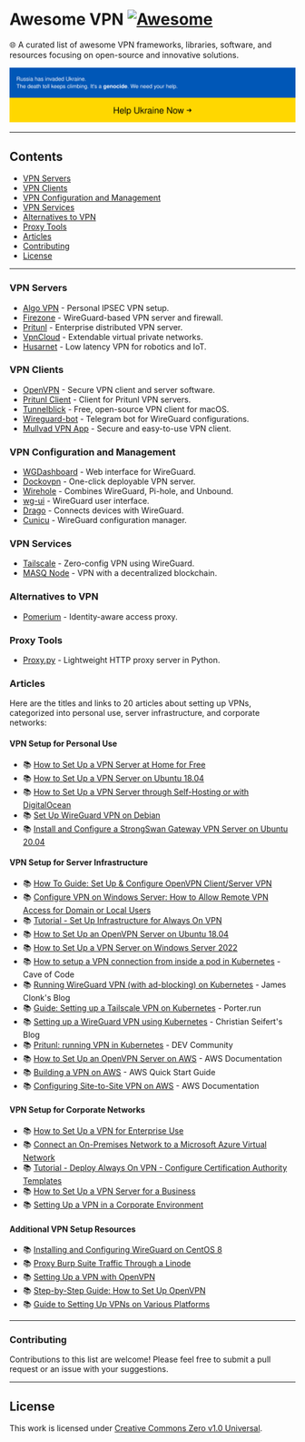 # Awesome VPN [![Awesome](https://awesome.re/badge.svg)](https://awesome.re)

🌐 A curated list of awesome VPN frameworks, libraries, software, and resources focusing on open-source and innovative solutions.

[![Stand With Ukraine](https://raw.githubusercontent.com/vshymanskyy/StandWithUkraine/main/banner2-direct.svg)](https://vshymanskyy.github.io/StandWithUkraine/)

---

## Contents
- [VPN Servers](#vpn-servers)
- [VPN Clients](#vpn-clients)
- [VPN Configuration and Management](#vpn-configuration-and-management)
- [VPN Services](#vpn-services)
- [Alternatives to VPN](#alternatives-to-vpn)
- [Proxy Tools](#proxy-tools)
- [Articles](#articles)
- [Contributing](#contributing)
- [License](#license)

---
   
### VPN Servers
- [Algo VPN](https://github.com/trailofbits/algo) - Personal IPSEC VPN setup.
- [Firezone](https://github.com/firezone/firezone) - WireGuard-based VPN server and firewall.
- [Pritunl](https://github.com/pritunl/pritunl) - Enterprise distributed VPN server.
- [VpnCloud](https://github.com/dswd/vpncloud) - Extendable virtual private networks.
- [Husarnet](https://github.com/husarnet/husarnet) - Low latency VPN for robotics and IoT.

### VPN Clients
- [OpenVPN](https://openvpn.net) - Secure VPN client and server software.
- [Pritunl Client](https://client.pritunl.com) - Client for Pritunl VPN servers.
- [Tunnelblick](https://tunnelblick.net) - Free, open-source VPN client for macOS.
- [Wireguard-bot](https://github.com/PheeZz/wireguard-bot) - Telegram bot for WireGuard configurations.
- [Mullvad VPN App](https://github.com/mullvad/mullvadvpn-app) - Secure and easy-to-use VPN client.

### VPN Configuration and Management
- [WGDashboard](https://github.com/donaldzou/WGDashboard) - Web interface for WireGuard.
- [Dockovpn](https://github.com/dockovpn/dockovpn) - One-click deployable VPN server.
- [Wirehole](https://github.com/IAmStoxe/wirehole) - Combines WireGuard, Pi-hole, and Unbound.
- [wg-ui](https://github.com/EmbarkStudios/wg-ui) - WireGuard user interface.
- [Drago](https://github.com/seashell/drago) - Connects devices with WireGuard.
- [Cunicu](https://github.com/cunicu/cunicu) - WireGuard configuration manager.

### VPN Services
- [Tailscale](https://github.com/tailscale/tailscale) - Zero-config VPN using WireGuard.
- [MASQ Node](https://github.com/MASQ-Project/Node) - VPN with a decentralized blockchain.

### Alternatives to VPN
- [Pomerium](https://www.pomerium.com) - Identity-aware access proxy.

### Proxy Tools
- [Proxy.py](https://github.com/abhinavsingh/proxy.py) - Lightweight HTTP proxy server in Python.

### Articles

Here are the titles and links to 20 articles about setting up VPNs, categorized into personal use, server infrastructure, and corporate networks:

#### VPN Setup for Personal Use
- 📚 [How to Set Up a VPN Server at Home for Free](https://www.freecodecamp.org/news/how-to-set-up-a-vpn-server-at-home-for-free-5dd4c76a96f6/)
- 📚 [How to Set Up a VPN Server on Ubuntu 18.04](https://linuxize.com/post/how-to-set-up-an-openvpn-server-on-ubuntu-18-04/)
- 📚 [How to Set Up a VPN Server through Self-Hosting or with DigitalOcean](https://meshnet.nordvpn.com/guides/how-to-set-up-a-vpn-server-through-self-hosting-or-with-digitalocean/)
- 📚 [Set Up WireGuard VPN on Debian](https://www.linode.com/docs/guides/networking/vpn/set-up-wireguard-vpn-on-debian/)
- 📚 [Install and Configure a StrongSwan Gateway VPN Server on Ubuntu 20.04](https://www.linode.com/docs/guides/networking/vpn/install-and-configure-a-strongswan-gateway-vpn-server-on-ubuntu-20-04/)

#### VPN Setup for Server Infrastructure
- 📚 [How To Guide: Set Up & Configure OpenVPN Client/Server VPN](https://openvpn.net/vpn-server-resources/how-to-guide-set-up-configure-openvpn-client-server-vpn/)
- 📚 [Configure VPN on Windows Server: How to Allow Remote VPN Access for Domain or Local Users](https://techdirectarchive.com/2020/04/18/how-to-configure-vpn-on-windows-server/)
- 📚 [Tutorial - Set Up Infrastructure for Always On VPN](https://learn.microsoft.com/en-us/microsoft-365/enterprise/microsoft-365-vpn-implement-split-tunnel?view=o365-worldwide)
- 📚 [How to Set Up an OpenVPN Server on Ubuntu 18.04](https://linuxize.com/post/how-to-set-up-an-openvpn-server-on-ubuntu-18-04/)
- 📚 [How to Set Up a VPN Server on Windows Server 2022](https://hostadvice.com/how-to/how-to-set-up-a-vpn-server-on-windows-server-2022/)
- 📚 [How to setup a VPN connection from inside a pod in Kubernetes](https://www.caveofcode.com/2020/07/how-to-setup-a-vpn-connection-from-inside-a-pod-in-kubernetes/) - Cave of Code
- 📚 [Running WireGuard VPN (with ad-blocking) on Kubernetes](https://blog.jamesclonk.io/post/running-wireguard-vpn-with-ad-blocking-on-kubernetes/) - James Clonk's Blog
- 📚 [Guide: Setting up a Tailscale VPN on Kubernetes](https://www.porter.run/guides/guide-setting-up-a-tailscale-vpn-on-kubernetes) - Porter.run
- 📚 [Setting up a WireGuard VPN using Kubernetes](https://www.perdian.de/2022/02/21/setting-up-a-wireguard-vpn-using-kubernetes/) - Christian Seifert's Blog
- 📚 [Pritunl: running VPN in Kubernetes](https://dev.to/setevoy4/pritunl-running-vpn-in-kubernetes-3k6o) - DEV Community
- 📚 [How to Set Up an OpenVPN Server on AWS](https://docs.aws.amazon.com/vpn/latest/clientvpn-admin/cvpn-getting-started.html) - AWS Documentation
- 📚 [Building a VPN on AWS](https://aws.amazon.com/quickstart/architecture/client-vpn/) - AWS Quick Start Guide
- 📚 [Configuring Site-to-Site VPN on AWS](https://docs.aws.amazon.com/vpn/latest/s2svpn/SetUpVPNConnections.html) - AWS Documentation


#### VPN Setup for Corporate Networks
- 📚 [How to Set Up a VPN for Enterprise Use](https://www.techtarget.com/searchnetworking/feature/How-to-set-up-a-VPN-for-enterprise-use)
- 📚 [Connect an On-Premises Network to a Microsoft Azure Virtual Network](https://learn.microsoft.com/en-us/microsoft-365/enterprise/connect-an-on-premises-network-to-a-microsoft-azure-virtual-network?view=o365-worldwide)
- 📚 [Tutorial - Deploy Always On VPN - Configure Certification Authority Templates](https://learn.microsoft.com/en-us/microsoft-365/enterprise/always-on-vpn-deploy-certification-authority?view=o365-worldwide)
- 📚 [How to Set Up a VPN Server for a Business](https://www.business.org/it/networking/how-to-set-up-a-vpn-server-for-your-business/)
- 📚 [Setting Up a VPN in a Corporate Environment](https://www.cisco.com/c/en/us/support/docs/security-vpn/virtual-private-network-vpn/200070-Set-Up-a-VPN-in-a-Corporate-Environmen.html)

#### Additional VPN Setup Resources
- 📚 [Installing and Configuring WireGuard on CentOS 8](https://www.linode.com/docs/guides/networking/vpn/installing-and-configuring-wireguard-on-centos-8/)
- 📚 [Proxy Burp Suite Traffic Through a Linode](https://www.linode.com/docs/guides/networking/vpn/proxy-burp-suite-traffic-through-a-linode/)
- 📚 [Setting Up a VPN with OpenVPN](https://www.digitalocean.com/community/tutorials/how-to-set-up-an-openvpn-server-on-ubuntu-16-04)
- 📚 [Step-by-Step Guide: How to Set Up OpenVPN](https://www.techrepublic.com/article/how-to-set-up-an-openvpn-server/)
- 📚 [Guide to Setting Up VPNs on Various Platforms](https://www.vpnmentor.com/blog/ultimate-guide-setup-vpn-various-platforms/)
---

### Contributing
Contributions to this list are welcome! Please feel free to submit a pull request or an issue with your suggestions.

---

## License
This work is licensed under [Creative Commons Zero v1.0 Universal](LICENSE).
